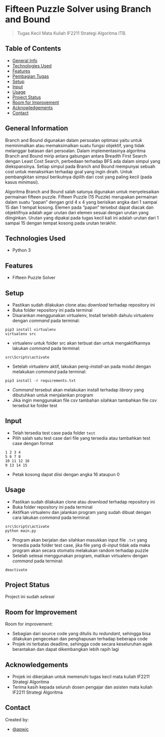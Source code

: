 # Fifteen Puzzle Solver using Branch and Bound
> Tugas Kecil Mata Kuliah IF2211 Strategi Algoritma ITB.

## Table of Contents
* [General Info](#general-information)
* [Technologies Used](#technologies-used)
* [Features](#features)
* [Pembagian Tugas](#pembagian-tugas)
* [Setup](#setup)
* [Input](#input)
* [Usage](#usage)
* [Project Status](#project-status)
* [Room for Improvement](#room-for-improvement)
* [Acknowledgements](#acknowledgements)
* [Contact](#contact)
<!-- * [License](#license) -->


## General Information
Branch and Bound digunakan dalam persoalan optimasi yaitu untuk meminimalkan atau memaksimalkan suatu fungsi objektif, yang tidak melanggar batasan dari persoalan. Dalam implementasinya algoritma Branch and Bound mirip antara gabungan antara Breadth First Search dengan Least Cost Search, perbedaan terhadap BFS ada dalam simpul yang diekspansinya. Setiap simpul pada Branch and Bound mempunyai sebuah cost untuk menaksirkan terhadap goal  yang ingin diraih. Untuk pembangkitan simpul berikutnya dipilih dari cost yang paling kecil (pada kasus minimasi). 

Algoritma Branch and Bound salah satunya digunakan untuk menyelesaikan permainan fifteen puzzle. Fifteen Puzzle (15 Puzzle) merupakan permainan dalam suatu “papan” dengan grid 4 x 4 yang berisikan angka dari 1 sampai 15 dan 1 tempat kosong. Elemen pada “papan” tersebut dapat diacak dan objektifnya adalah agar urutan dari elemen sesuai dengan urutan yang diinginkan. Urutan yang dipakai pada tugas kecil kali ini adalah urutan dari 1 sampai 15 dengan tempat kosong pada urutan terakhir.

## Technologies Used
- Python 3

## Features
- Fifteen Puzzle Solver

## Setup
- Pastikan sudah dilakukan clone atau _download_ terhadap repository ini
- Buka folder repository ini pada terminal
- Disarankan menggunakan virtualenv, Install terlebih dahulu virtualenv dengan _command_ pada terminal:
```
pip3 install virtualenv
virtualenv src
```
- virtualenv untuk folder src akan terbuat dan untuk mengaktifkannya lakukan _command_ pada terminal:
```
src\Scripts\activate
```
- Setelah virtualenv aktif, lakukan peng-_install_-an pada modul dengan melakukan _command_ pada terminal:
```
pip3 install -r requirements.txt
```
- _Command_ tersebut akan melakukan install terhadap _library_ yang dibutuhkan untuk menjalankan program
- Jika ingin menggunakan file csv tambahan silahkan tambahkan file csv tersebut ke folder test

## Input
- Telah tersedia test case pada folder `test`
- Pilih salah satu test case dari file yang tersedia atau tambahkan test case dengan format
```
1 2 3 4
5 6 7 8
10 11 12 16
9 13 14 15
```
- Petak kosong dapat diisi dengan angka 16 ataupun 0

## Usage
- Pastikan sudah dilakukan clone atau _download_ terhadap repository ini
- Buka folder repository ini pada terminal
- Aktifkan virtualenv dan jalankan program yang sudah dibuat dengan cara lakukan _command_ pada terminal:
```
src\Scripts\activate
python main.py
```
- Program akan berjalan dan silahkan masukkan input file ``.txt`` yang tersedia pada folder test case, jika file yang di-_input_ tidak ada maka program akan secara otomatis melakukan random terhadap puzzle
- Setelah selesai menggunakan program, matikan virtualenv dengan _command_ pada terminal:
```
deactivate
```


## Project Status
Project ini sudah  _selesai_ 

## Room for Improvement
Room for improvement:
- Sebagian dari source code yang ditulis itu _redundant_, sehingga bisa dilakukan pengecekan dan penghapusan terhadap beberapa code
- Projek ini terbatas deadline, sehingga code secara keseluruhan agak berantakan dan dapat dikembangkan lebih rapih lagi

## Acknowledgements
- Projek ini dikerjakan untuk memenuhi tugas kecil mata kuliah IF2211 Strategi Algoritma
- Terima kasih kepada seluruh dosen pengajar dan asisten mata kuliah IF2211 Strategi Algoritma

## Contact
Created by:
- [@apwic](https://github.com/apwic)
<!-- Optional -->
<!-- ## License -->
<!-- This project is open source and available under the [... License](). -->

<!-- You don't have to include all sections - just the one's relevant to your project -->
